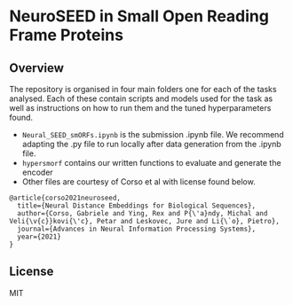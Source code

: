 # NeuroSEED in Small Open Reading Frame Proteins

## Overview

The repository is organised in four main folders one for each of the tasks analysed. Each of these contain scripts and models used for the task as well as instructions on how to run them and the tuned hyperparameters found. 

- `Neural_SEED_smORFs.ipynb` is the submission .ipynb file. We recommend adapting the .py file to run locally after data generation from the .ipynb file.
- `hypersmorf` contains our written functions to evaluate and generate the encoder
- Other files are courtesy of Corso et al with license found below.

```
@article{corso2021neuroseed,
  title={Neural Distance Embeddings for Biological Sequences},
  author={Corso, Gabriele and Ying, Rex and P{\'a}ndy, Michal and Veli{\v{c}}kovi{\'c}, Petar and Leskovec, Jure and Li{\`o}, Pietro},
  journal={Advances in Neural Information Processing Systems},
  year={2021}
}
```


## License

MIT

